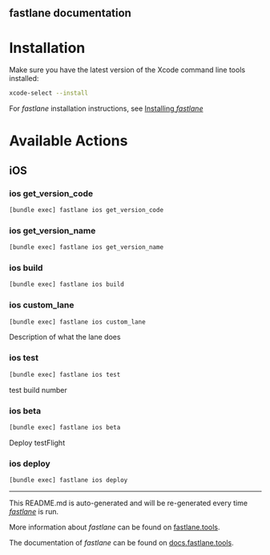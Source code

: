 fastlane documentation
----

# Installation

Make sure you have the latest version of the Xcode command line tools installed:

```sh
xcode-select --install
```

For _fastlane_ installation instructions, see [Installing _fastlane_](https://docs.fastlane.tools/#installing-fastlane)

# Available Actions

## iOS

### ios get_version_code

```sh
[bundle exec] fastlane ios get_version_code
```



### ios get_version_name

```sh
[bundle exec] fastlane ios get_version_name
```



### ios build

```sh
[bundle exec] fastlane ios build
```



### ios custom_lane

```sh
[bundle exec] fastlane ios custom_lane
```

Description of what the lane does

### ios test

```sh
[bundle exec] fastlane ios test
```

test build number

### ios beta

```sh
[bundle exec] fastlane ios beta
```

Deploy testFlight

### ios deploy

```sh
[bundle exec] fastlane ios deploy
```



----

This README.md is auto-generated and will be re-generated every time [_fastlane_](https://fastlane.tools) is run.

More information about _fastlane_ can be found on [fastlane.tools](https://fastlane.tools).

The documentation of _fastlane_ can be found on [docs.fastlane.tools](https://docs.fastlane.tools).
